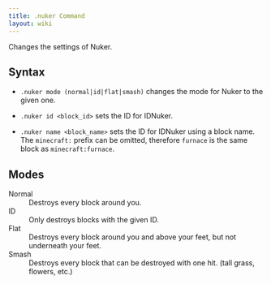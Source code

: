 ```yaml
---
title: .nuker Command
layout: wiki
---
```

Changes the settings of Nuker.

## Syntax
- `.nuker mode (normal|id|flat|smash)` changes the mode for Nuker to the given one.

- `.nuker id <block_id>` sets the ID for IDNuker.

- `.nuker name <block_name>` sets the ID for IDNuker using a block name. The `minecraft:` prefix can be omitted, therefore `furnace` is the same block as `minecraft:furnace`.

## Modes
<dl class="dl-horizontal">
  <dt>
    Normal
  </dt>
  <dd>
    Destroys every block around you.
  </dd>
  <dt>
    ID
  </dt>
  <dd>
    Only destroys blocks with the given ID.
  </dd>
  <dt>
    Flat
  </dt>
  <dd>
    Destroys every block around you and above your feet, but not underneath your feet.
  </dd>
  <dt>
    Smash
  </dt>
  <dd>
    Destroys every block that can be destroyed with one hit. (tall grass, flowers, etc.)
  </dd>
</dl>
